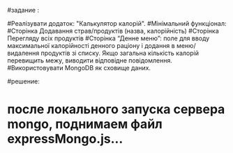 

#задание :

#Реалізувати додаток: "Калькулятор калорій".
#Мінімальний функціонал:
#Сторінка Додавання страв/продуктів (назва, калорійність)
#Сторінка Перегляду всіх продуктів
#Сторінка “Денне меню”: поле для вводу максимальної калорійності денного раціону і додання в меню/видалення продуктів зі списку. Якщо загальна кількість калорій перевищить межу, виводити відповідне повідомлення.
#Використовувати MongoDB як сховище даних.

#решение:
# после локального запуска  сервера mongo, поднимаем файл  expressMongo.js...

